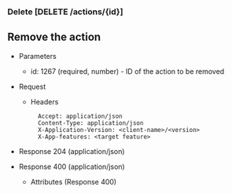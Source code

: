 ### Delete [DELETE /actions/{id}]

## Remove the action


+ Parameters
    + id: 1267 (required, number) - ID of the action to be removed


+ Request
    + Headers

            Accept: application/json
            Content-Type: application/json
            X-Application-Version: <client-name>/<version>
            X-App-features: <target feature>
          
+ Response 204 (application/json)
    
+ Response 400 (application/json)
              
    + Attributes (Response 400)

<!-- include(../error_responses.md) -->
